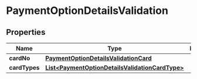 

# PaymentOptionDetailsValidation


## Properties

| Name | Type | Description | Notes |
|------------ | ------------- | ------------- | -------------|
|**cardNo** | [**PaymentOptionDetailsValidationCard**](PaymentOptionDetailsValidationCard.md) |  |  [optional] |
|**cardTypes** | [**List&lt;PaymentOptionDetailsValidationCardType&gt;**](PaymentOptionDetailsValidationCardType.md) |  |  [optional] |



